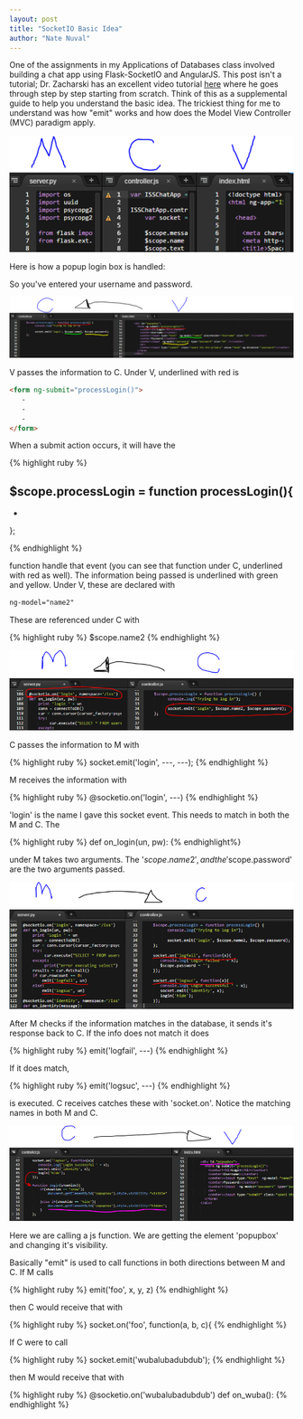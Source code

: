 ```yaml
---
layout: post
title: "SocketIO Basic Idea"
author: "Nate Nuval"
---
```


One of the assignments in my Applications of Databases class involved building a chat app using Flask-SocketIO and AngularJS.
This post isn't a tutorial; Dr. Zacharski has an excellent video tutorial <a href="https://youtu.be/5cQFzc_Zo8M">here</a> 
where he goes through step by step starting from scratch. Think of this as a supplemental guide to help you understand 
the basic idea. The trickiest thing for me to understand was how "emit" works and how does the Model View Controller (MVC) 
paradigm apply.


![mvc](/assets/mvc.PNG)


Here is how a popup login box is handled:

So you've entered your username and password.

![vtoc](/assets/vtoc.PNG)

V passes the information to C. Under V, underlined with red is 


```html
<form ng-submit="processLogin()">
   -
   -
   -
</form>
```

When a submit action occurs, it will 
have the 

{% highlight ruby %}

$scope.processLogin = function processLogin(){
 -
 -
};

{% endhighlight %}

function handle that event (you can see that function under C, underlined with red as well). The information
being passed is underlined with green and yellow. Under V, these are declared with 

```html
ng-model="name2"
```
These are referenced under C 
with 

{% highlight ruby %}
$scope.name2
{% endhighlight %}


![ctom](/assets/ctom.PNG)

C passes the information to M with 

{% highlight ruby %}
socket.emit('login', ---, ---); 
{% endhighlight %}

M receives the information with 

{% highlight ruby %}
@socketio.on('login', ---)
{% endhighlight %}

'login' is the name I gave this socket event. This needs to match in both the M and C. The 

{% highlight ruby %}
def on_login(un, pw):
{% endhighlight%}

under M takes two arguments. The '$scope.name2', and the '$scope.password' are the two arguments passed. 


![mtoc](/assets/mtoc.PNG)


After M checks if the information matches in the database, it sends it's response back to C. If the info does not match it does

{% highlight ruby %}
emit('logfail', ---)
{% endhighlight %}

If it does match, 

{% highlight ruby %}
emit('logsuc', ---) 
{% endhighlight %}

is executed. C receives catches these with 'socket.on'. Notice the matching names in both M and C.


![ctov](/assets/ctov.PNG)

Here we are calling a js function. We are getting the element 'popupbox' and changing it's visibility.



Basically "emit" is used to call functions in both directions between M and C. If M calls 

{% highlight ruby %}
emit('foo', x, y, z)
{% endhighlight %}

then C would receive that with 

{% highlight ruby %}
socket.on('foo', function(a, b, c){
{% endhighlight %}

If C were to call

{% highlight ruby %}
socket.emit('wubalubadubdub');
{% endhighlight %}

then M would receive that with

{% highlight ruby %}
@socketio.on('wubalubadubdub')
def on_wuba():
{% endhighlight %}
